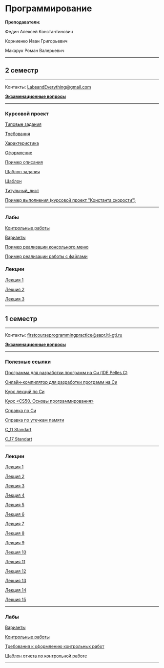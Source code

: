 # Программирование

**Преподаватели:**

Федин Алексей Константинович

Корниенко Иван Григорьевич

Макарук Роман Валерьевич

____________
## 2 семестр
___________

Контакты: LabsandEverything@gmail.com

[**Экзаменационные вопросы**](../Files/Programming/sem%202/Экзаменационные_вопросы.pdf)
___________
### Курсовой проект
[Типовые задания](../Files/Programming/sem%202/КП_Типовые_задания.pdf)

[Требования](../Files/Programming/sem%202/КП_Требования.pdf)

[Характеристика](../Files/Programming/sem%202/КП_Характеристика.doc)

[Оформление](../Files/Programming/sem%202/КП_Оформление.pdf)

[Пример описания](../Files/Programming/sem%202/КП_Пример_описания.pdf)

[Шаблон задания](../Files/Programming/sem%202/КП_Шаблон_задания.doc)

[Шаблон](../Files/Programming/sem%202/КП_Шаблон.ppt)

[Титульный_лист](../Files/Programming/sem%202/КП_Титульный_лист.doc)

[Пример выполнения (курсовой проект "Константа скорости")](../Files/Programming/sem%202/КП_Константа_скорости.pdf)
___________
### Лабы
[Контрольные работы](../Files/Programming/sem%202/Информационные_технологии_и_программирование_весна_2022.pdf)

[Варианты](../Files/Documents/GroupList_sem_2.md)

[Пример реализации консольного меню](../Files/Programming/sem%202/SampleProject.rar)

[Пример реализации работы с файлами](../Files/Programming/sem%202/Работа%20с%20файлами.rar)

### Лекции

[Лекция 1](../Files/Programming/sem%202/Лекция%201.%20Типы%20данных%2C%20выражения%2C%20операторы%2C%20инструкции.pdf)

[Лекция 2](../Files/Programming/sem%202/Лекция%202.%20Массивы%2C%20указатели%2C%20память.pdf)

[Лекция 3](../Files/Programming/sem%202/Лекция%203.%20Функции%2C%20основы%20модульности.pdf)


____________
## 1 семестр
___________
Контакты: firstcourseprogrammingpractice@sapr.lti-gti.ru

[**Экзаменационные вопросы**](../Files/Programming/sem%201/Экзаменационные%20вопросы.pdf)
___________
### Полезные ссылки

[Программа для разработки программ на Си (IDE Pelles C)](http://www.smorgasbordet.com/pellesc/)

[Онлайн-компилятор для разработки программ на Си](https://ideone.com/)

[Курс лекций по Си](https://learnc.info/c/)

[Курс «CS50. Основы программирования»](https://javarush.ru/quests/QUEST_HARVARD_CS50)

[Справка по Си](https://en.cppreference.com/w/c)

[Справка по утечкам памяти](https://m.youtube.com/watch?v=1stQbTuUBIE) 

[C_11 Standart](../Files/Programming/sem%201/С11_Standart.pdf)

[C_17 Standart](../Files/Programming/sem%201/C17_Standart_Draft.pdf)
_________
### Лекции

[Лекция 1](../Files/Programming/sem%201/Лекция%201.pdf)

[Лекция 2](../Files/Programming/sem%201/Лекция%202.pdf)

[Лекция 3](../Files/Programming/sem%201/Лекция%203.pdf)

[Лекция 4](../Files/Programming/sem%201/Лекция%204.pdf)

[Лекция 5](../Files/Programming/sem%201/Лекция%205.pdf)

[Лекция 6](../Files/Programming/sem%201/Лекция%206.pdf)

[Лекция 7](../Files/Programming/sem%201/Лекция%207.pdf)

[Лекция 8](../Files/Programming/sem%201/Лекция%208.pdf)

[Лекция 9](../Files/Programming/sem%201/Лекция%209.pdf)

[Лекция 10](../Files/Programming/sem%201/Лекция%2010.pdf)

[Лекция 11](../Files/Programming/sem%201/Лекция%2011.pdf)

[Лекция 12](../Files/Programming/sem%201/Лекция%2012.pdf)

[Лекция 13](../Files/Programming/sem%201/Лекция%2013.pdf)

[Лекция 14](../Files/Programming/sem%201/Лекция%2014.pdf)

[Лекция 15](../Files/Programming/sem%201/Лекция%2015.pdf)
___________
### Лабы

[Варианты](https://github.com/Veldorn/SPbGTI/blob/main/Archive/Files/Documents/GroupList_sem_1.md)

[Контрольные работы](../Files/Programming/sem%201/Kонтрольные_работы.pdf)

[Требования к оформлению контрольных работ](../Files/Programming/sem%201/Требования%20к%20оформлению%20ВКР.pdf)

[Шаблон отчета по контрольной работе](../Files/Programming/sem%201/Шаблон_отчёта_по_контрольной_работе_САПР_V5.docx)
___________
